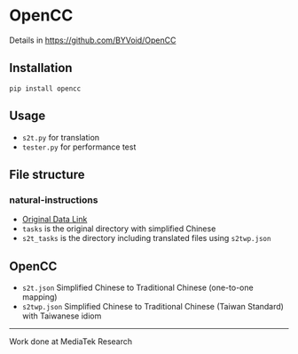 # OpenCC 

Details in https://github.com/BYVoid/OpenCC

## Installation

`pip install opencc`

## Usage
* `s2t.py` for translation
* `tester.py` for performance test

## File structure 
### natural-instructions
* [Original Data Link](https://github.com/allenai/natural-instructions)
* `tasks` is the original directory with simplified Chinese
* `s2t_tasks` is the directory including translated files using `s2twp.json`


## OpenCC

* `s2t.json` Simplified Chinese to Traditional Chinese  (one-to-one mapping)
* `s2twp.json` Simplified Chinese to Traditional Chinese (Taiwan Standard) with Taiwanese idiom

---

Work done at MediaTek Research 
